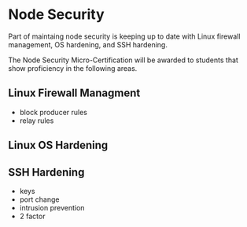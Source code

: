 # Node Security

Part of maintaing node security is keeping up to date with Linux firewall management, OS hardening, and SSH hardening.   
  
The Node Security Micro-Certification will be awarded to students that show proficiency in the following areas. 

## Linux Firewall Managment

* block producer rules
* relay rules 

## Linux OS Hardening

## SSH Hardening

* keys 
* port change 
* intrusion prevention 
* 2 factor 

